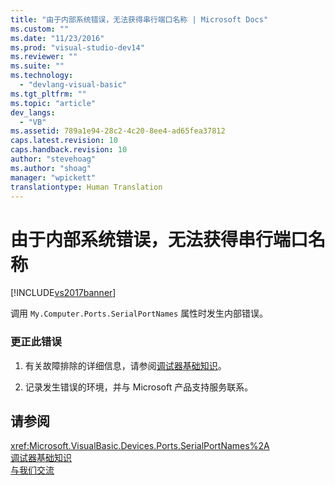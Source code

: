 ```yaml
---
title: "由于内部系统错误，无法获得串行端口名称 | Microsoft Docs"
ms.custom: ""
ms.date: "11/23/2016"
ms.prod: "visual-studio-dev14"
ms.reviewer: ""
ms.suite: ""
ms.technology: 
  - "devlang-visual-basic"
ms.tgt_pltfrm: ""
ms.topic: "article"
dev_langs: 
  - "VB"
ms.assetid: 789a1e94-28c2-4c20-8ee4-ad65fea37812
caps.latest.revision: 10
caps.handback.revision: 10
author: "stevehoag"
ms.author: "shoag"
manager: "wpickett"
translationtype: Human Translation
---
```

# 由于内部系统错误，无法获得串行端口名称
[!INCLUDE[vs2017banner](../../../csharp/includes/vs2017banner.md)]

调用 `My.Computer.Ports.SerialPortNames` 属性时发生内部错误。  
  
### 更正此错误  
  
1.  有关故障排除的详细信息，请参阅[调试器基础知识](/visual-studio/debugger/debugger-basics)。  
  
2.  记录发生错误的环境，并与 Microsoft 产品支持服务联系。  
  
## 请参阅  
 <xref:Microsoft.VisualBasic.Devices.Ports.SerialPortNames%2A>   
 [调试器基础知识](/visual-studio/debugger/debugger-basics)   
 [与我们交流](/visual-studio/ide/talk-to-us)